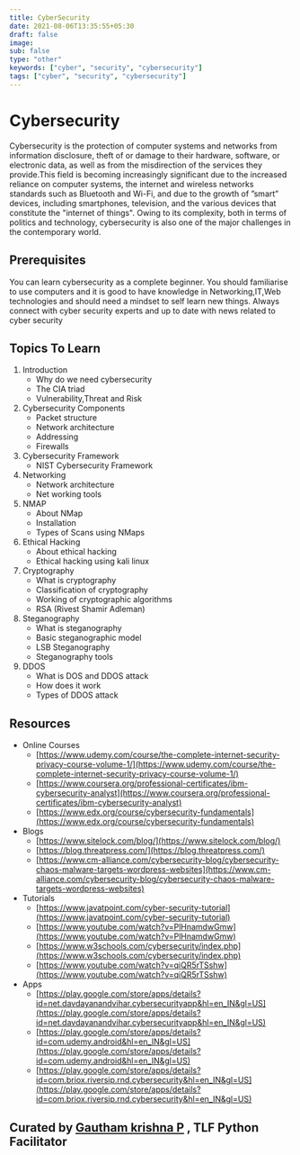 ```yaml
---
title: CyberSecurity
date: 2021-08-06T13:35:55+05:30
draft: false
image: 
sub: false
type: "other"
keywords: ["cyber", "security", "cybersecurity"]
tags: ["cyber", "security", "cybersecurity"]
---
```


# Cybersecurity 
Cybersecurity is the protection of computer systems and networks from information disclosure, theft of or damage to their hardware, software, or electronic data, as well as from the misdirection of the services they provide.This field is becoming increasingly significant due to the increased reliance on computer systems, the internet and wireless networks standards such as Bluetooth and Wi-Fi, and due to the growth of ”smart” devices, including smartphones, television, and the various devices that constitute the "internet of things". Owing to its complexity, both in terms of politics and technology, cybersecurity is also one of the major challenges in the contemporary world.

## Prerequisites
You can learn cybersecurity as a complete beginner. You should familiarise to use computers and it is good to have knowledge in Networking,IT,Web technologies and should need a mindset to self learn new things. Always connect with cyber security experts and up to date with news related to cyber security

## Topics To Learn
1. Introduction
   - Why do we need cybersecurity
   - The CIA triad
   - Vulnerability,Threat and Risk
2. Cybersecurity Components
   - Packet structure
   - Network architecture 
   - Addressing
   - Firewalls
3. Cybersecurity Framework
   - NIST Cybersecurity Framework
4. Networking
   - Network architecture 
   - Net working tools
5. NMAP
    - About NMap
    - Installation
    - Types of Scans using NMaps
6. Ethical Hacking
   - About ethical hacking
   - Ethical hacking using kali linux
7. Cryptography
   - What is cryptography
   - Classification of cryptography
   - Working of cryptographic algorithms
   - RSA (Rivest Shamir Adleman)
8. Steganography
   - What is steganography
   - Basic steganographic model
   - LSB Steganography
   - Steganography tools
9.  DDOS
    - What is DOS and DDOS attack
    - How does it work
    - Types of DDOS attack

## Resources
- Online Courses
  - [https://www.udemy.com/course/the-complete-internet-security-privacy-course-volume-1/](https://www.udemy.com/course/the-complete-internet-security-privacy-course-volume-1/)
  - [https://www.coursera.org/professional-certificates/ibm-cybersecurity-analyst](https://www.coursera.org/professional-certificates/ibm-cybersecurity-analyst)
  - [https://www.edx.org/course/cybersecurity-fundamentals](https://www.edx.org/course/cybersecurity-fundamentals)
- Blogs
  - [https://www.sitelock.com/blog/](https://www.sitelock.com/blog/)
  - [https://blog.threatpress.com/](https://blog.threatpress.com/)
  - [https://www.cm-alliance.com/cybersecurity-blog/cybersecurity-chaos-malware-targets-wordpress-websites](https://www.cm-alliance.com/cybersecurity-blog/cybersecurity-chaos-malware-targets-wordpress-websites)
- Tutorials
  - [https://www.javatpoint.com/cyber-security-tutorial](https://www.javatpoint.com/cyber-security-tutorial)
  - [https://www.youtube.com/watch?v=PlHnamdwGmw](https://www.youtube.com/watch?v=PlHnamdwGmw)
  - [https://www.w3schools.com/cybersecurity/index.php](https://www.w3schools.com/cybersecurity/index.php)
  - [https://www.youtube.com/watch?v=qiQR5rTSshw](https://www.youtube.com/watch?v=qiQR5rTSshw)
- Apps
  - [https://play.google.com/store/apps/details?id=net.davdayanandvihar.cybersecurityapp&hl=en_IN&gl=US](https://play.google.com/store/apps/details?id=net.davdayanandvihar.cybersecurityapp&hl=en_IN&gl=US)
  - [https://play.google.com/store/apps/details?id=com.udemy.android&hl=en_IN&gl=US](https://play.google.com/store/apps/details?id=com.udemy.android&hl=en_IN&gl=US)
  - [https://play.google.com/store/apps/details?id=com.briox.riversip.rnd.cybersecurity&hl=en_IN&gl=US](https://play.google.com/store/apps/details?id=com.briox.riversip.rnd.cybersecurity&hl=en_IN&gl=US)


## Curated by [Gautham krishna P](https://github.com/gauthamkrishna1312) , TLF Python Facilitator